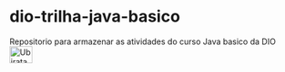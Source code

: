 # dio-trilha-java-basico
Repositorio para armazenar as atividades do curso Java basico da DIO
<img align="center" alt="Ubiratan-Jv" height="30" width="40" src="https://cdn.jsdelivr.net/gh/devicons/devicon/icons/java/java-original.svg" />

